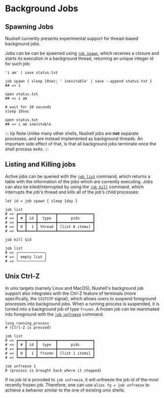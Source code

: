 # Background Jobs

## Spawning Jobs

Nushell currently presents experimental support for thread-based background jobs.

Jobs can be can be spawned using [`job spawn`](/commands/docs/job_spawn.md), which receives a closure and starts its execution in a background thread, returning
an unique integer id for such job:

```nu
'i am' | save status.txt

job spawn { sleep 10sec; ' inevitable' | save --append status.txt }
## => 1

open status.txt
## => i am

# wait for 10 seconds
sleep 10sec

open status.txt
## => i am inevitable
```

::: tip Note
Unlike many other shells, Nushell jobs are **not** separate processes, and are instead implemented
as background threads. An important side effect of that, is that all background jobs terminate once the shell process exits.
:::

## Listing and Killing jobs

Active jobs can be queried with the [`job list`](/commands/docs/job_list.md) command, which returns a table with the information of the jobs which are currently executing.
Jobs can also be kiled/interrupted by using the [`job kill`](/commands/docs/job_kill.md) command, which interrupts the job's thread and kills all of the job's child processes:

```nu
let id = job spawn { sleep 1day }

job list
# => ┏━━━┳━━━━┳━━━━━━━━┳━━━━━━━━━━━━━━━━┓
# => ┃ # ┃ id ┃  type  ┃      pids      ┃
# => ┣━━━╋━━━━╋━━━━━━━━╋━━━━━━━━━━━━━━━━┫
# => ┃ 0 ┃  1 ┃ thread ┃ [list 0 items] ┃
# => ┗━━━┻━━━━┻━━━━━━━━┻━━━━━━━━━━━━━━━━┛

job kill $id

job list
# => ╭────────────╮
# => │ empty list │
# => ╰────────────╯
```

## Unix Ctrl-Z

In unix targets (namely Linux and MacOS), Nushell's background job support also integrates with the Ctrl-Z feature
of terminals (more specifically, the `SIGTSTP` signal), which allows users to suspend foreground processes into background jobs.
When a running process is suspended, it is turned into a background job of type `frozen`. A frozen job can be reanimated into foreground with the
[`job unfreeze`](/commands/docs/job_unfreeze.md) command.

```
long_running_process
# (Ctrl-Z is pressed)

job list
# => ┏━━━┳━━━━┳━━━━━━━━┳━━━━━━━━━━━━━━━━┓
# => ┃ # ┃ id ┃  type  ┃      pids      ┃
# => ┣━━━╋━━━━╋━━━━━━━━╋━━━━━━━━━━━━━━━━┫
# => ┃ 0 ┃  1 ┃ frozen ┃ [list 1 items] ┃
# => ┗━━━┻━━━━┻━━━━━━━━┻━━━━━━━━━━━━━━━━┛

job unfreeze 1
# (process is brought back where it stopped)
```

If no job id is provided to `job unfreeze`, it will unfreeze the job id of the most recently frozen job.
Therefore, one can use `alias fg = job unfreeze` to achieve a behavior similar to the one of existing unix shells.
